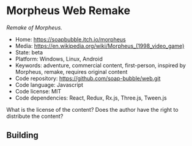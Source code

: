 # Morpheus Web Remake

_Remake of Morpheus._

- Home: https://soapbubble.itch.io/morpheus
- Media: https://en.wikipedia.org/wiki/Morpheus_(1998_video_game)
- State: beta
- Platform: Windows, Linux, Android
- Keywords: adventure, commercial content, first-person, inspired by Morpheus, remake, requires original content
- Code repository: https://github.com/soap-bubble/web.git
- Code language: Javascript
- Code license: MIT
- Code dependencies: React, Redux, Rx.js, Three.js, Tween.js

What is the license of the content? Does the author have the right to distribute the content?

## Building
